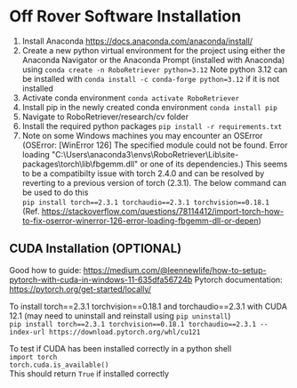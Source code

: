 # Off Rover Software Installation 
1. Install Anaconda https://docs.anaconda.com/anaconda/install/
2. Create a new python virtual environment for the project using either the Anaconda Navigator or the Anaconda Prompt (installed with Anaconda) using
   `conda create -n RoboRetriever python=3.12`
   Note python 3.12 can be installed with `conda install -c conda-forge python=3.12` if it is not installed
4. Activate conda environment
   `conda activate RoboRetriever`
5. Install pip in the newly created conda environment
  `conda install pip`
6. Navigate to RoboRetriever/research/cv folder
7. Install the required python packages
   `pip install -r requirements.txt`
8. Note on some Windows machines you may encounter an OSError (OSError: [WinError 126] The specified module could not be found.
   Error loading "C:\Users\anaconda3\envs\RoboRetriever\Lib\site-packages\torch\lib\fbgemm.dll" or one of its dependencies.) This seems to be a
   compatibilty issue with torch 2.4.0 and can be resolved by reverting to a previous version of torch (2.3.1). The below command can be used to do this<br /> `pip install torch==2.3.1 torchaudio==2.3.1 torchvision==0.18.1` <br />(Ref. https://stackoverflow.com/questions/78114412/import-torch-how-to-fix-oserror-winerror-126-error-loading-fbgemm-dll-or-depen)

## CUDA Installation (OPTIONAL)
Good how to guide: https://medium.com/@leennewlife/how-to-setup-pytorch-with-cuda-in-windows-11-635dfa56724b
Pytorch documentation: https://pytorch.org/get-started/locally/

To install torch==2.3.1 torchvision==0.18.1 and torchaudio==2.3.1 with CUDA 12.1 (may need to uninstall and reinstall using `pip uninstall`) <br />
`pip install torch==2.3.1 torchvision==0.18.1 torchaudio==2.3.1 --index-url https://download.pytorch.org/whl/cu121`

To test if CUDA has been installed correctly in a python shell <br/>
`import torch` <br/>
`torch.cuda.is_available()` <br/>
This should return `True` if installed correctly
